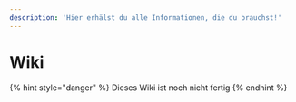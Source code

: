 ```yaml
---
description: 'Hier erhälst du alle Informationen, die du brauchst!'
---
```


# Wiki

{% hint style="danger" %}
Dieses Wiki ist noch nicht fertig
{% endhint %}

